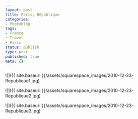 ```yaml
---
layout: post
title: Paris, République
categories:
- Photoblog
tags:
- France
- Travel
- Paris
status: publish
type: post
published: true
meta: {}
---
```


![]({{ site.baseurl }}/assets/squarespace_images/2010-12-23-Republique1.jpg)

![]({{ site.baseurl }}/assets/squarespace_images/2010-12-23-Republique2.jpg)

![]({{ site.baseurl }}/assets/squarespace_images/2010-12-23-Republique3.jpg)
